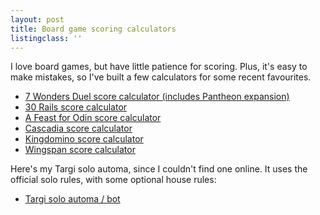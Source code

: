 ```yaml
---
layout: post
title: Board game scoring calculators
listingclass: ''
---
```


I love board games, but have little patience for scoring. Plus, it's easy to make mistakes, so I've built a few calculators for some recent favourites.

- [7 Wonders Duel score calculator (includes Pantheon expansion)](//ronansprake.co.uk/7-wonders-duel-score-calculator)
- [30 Rails score calculator](//ronansprake.co.uk/30-rails-score-calculator)
- [A Feast for Odin score calculator](//ronansprake.co.uk/feast-for-odin-score-calculator)
- [Cascadia score calculator](//ronansprake.co.uk/cascadia-score-calculator)
- [Kingdomino score calculator](//ronansprake.co.uk/kingdomino-score-calculator)
- [Wingspan score calculator](//ronansprake.co.uk/wingspan-score-calculator)

Here's my Targi solo automa, since I couldn't find one online. It uses the official solo rules, with some optional house rules:

- [Targi solo automa / bot](//ronansprake.co.uk/targi-solo-automa)
